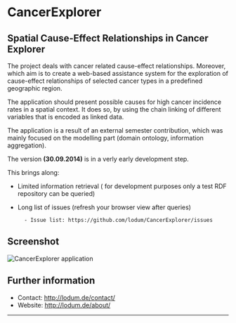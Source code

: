 # CancerExplorer


## Spatial Cause-Effect Relationships in Cancer Explorer

The project deals with cancer related cause-effect relationships. Moreover, which aim is to create a
web-based assistance system for the exploration of cause-effect relationships of selected cancer
types in a predefined geographic region.

The application should present possible causes for high cancer incidence rates in a spatial context. It does so, by
using the chain linking of different variables that is encoded as linked data.

The application is a result of an external semester contribution, which was mainly focused on the modelling part (domain ontology, information aggregation).  

The version **(30.09.2014)** is in a verly early development step.

This brings along:

- Limited information retrieval ( for development purposes only a test RDF repository can be queried) 
- Long list of issues (refresh your browser view after queries)

		- Issue list: https://github.com/lodum/CancerExplorer/issues




## Screenshot
![CancerExplorer application][1]



## Further information
- Contact: http://lodum.de/contact/
- Website: http://lodum.de/about/

-----

[1]: https://github.com/lodum/CancerExplorer/blob/master/web%20application/libraries/Images/screenshot_overview.png 
